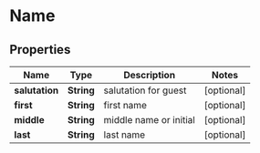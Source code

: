 
# Name

## Properties
Name | Type | Description | Notes
------------ | ------------- | ------------- | -------------
**salutation** | **String** | salutation for guest |  [optional]
**first** | **String** | first name |  [optional]
**middle** | **String** | middle name or initial |  [optional]
**last** | **String** | last name |  [optional]



